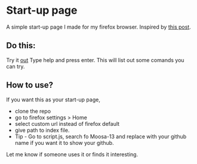 # Start-up page
A simple start-up page I made for my firefox browser. Inspired by [this post](https://www.reddit.com/r/FirefoxCSS/comments/1fxsjzl/firefox_is_truly_the_best_browser/?utm_source=share&utm_medium=web3x&utm_name=web3xcss&utm_term=1&utm_content=share_button).

## Do this:
Try it [out](https://moosa-13.github.io/Project/)
Type help and press enter. This will list out some comands you can try.

## How to use?
If you want this as your start-up page,
* clone the repo
* go to firefox settings > Home
* select custom url instead of firefox default
* give path to index file.
* Tip - Go to script.js, search fo Moosa-13 and replace with your github name if you want it to show your github.

Let me know if someone uses it or finds it interesting.
